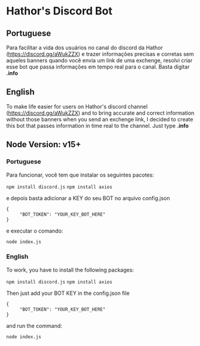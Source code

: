 # Hathor's Discord Bot

## Portuguese
Para facilitar a vida dos usuários no canal do discord da Hathor (https://discord.gg/aWukZZX) e trazer informações precisas e corretas sem aqueles banners quando você envia um link de uma exchenge, resolvi criar esse bot que passa informações em tempo real para o canal. Basta digitar **.info**

## English
To make life easier for users on Hathor's discord channel (https://discord.gg/aWukZZX) and to bring accurate and correct information without those banners when you send an exchenge link, I decided to create this bot that passes information in time real to the channel. Just type **.info**

## Node Version: v15+

### Portuguese
Para funcionar, você tem que instalar os seguintes pacotes:

`npm install discord.js`
`npm install axios`

e depois basta adicionar a KEY do seu BOT no arquivo config.json

```
{
     "BOT_TOKEN": "YOUR_KEY_BOT_HERE"
}
```

e executar o comando:
    
`node index.js`

### English
To work, you have to install the following packages:

`npm install discord.js`
`npm install axios`


Then just add your BOT KEY in the config.json file

```
{
     "BOT_TOKEN": "YOUR_KEY_BOT_HERE"
}
```

and run the command:
    
`node index.js`